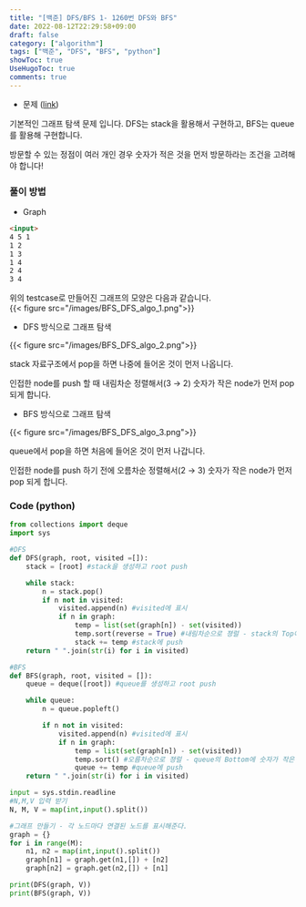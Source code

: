 ```yaml
---
title: "[백준] DFS/BFS 1- 1260번 DFS와 BFS"
date: 2022-08-12T22:29:58+09:00
draft: false
category: ["algorithm"]
tags: ["백준", "DFS", "BFS", "python"]
showToc: true
UseHugoToc: true
comments: true
---
```


- 문제 ([link](https://www.acmicpc.net/problem/1260))

기본적인 그래프 탐색 문제 입니다. DFS는 stack을 활용해서 구현하고, BFS는 queue를 활용해 구현합니다. 

방문할 수 있는 정점이 여러 개인 경우 숫자가 적은 것을 먼저 방문하라는 조건을 고려해야 합니다!

### 풀이 방법

- Graph

```markdown
<input>
4 5 1
1 2
1 3
1 4
2 4
3 4
```

위의 testcase로 만들어진 그래프의 모양은 다음과 같습니다.  
{{< figure src="/images/BFS_DFS_algo_1.png">}}

- DFS 방식으로 그래프 탐색

{{< figure src="/images/BFS_DFS_algo_2.png">}}

stack 자료구조에서 pop을 하면 나중에 들어온 것이 먼저 나옵니다. 

인접한 node를 push 할 때 내림차순 정렬해서(3 → 2) 숫자가 작은 node가 먼저 pop 되게 합니다.  

- BFS 방식으로 그래프 탐색

{{< figure src="/images/BFS_DFS_algo_3.png">}}

queue에서 pop을 하면 처음에 들어온 것이 먼저 나갑니다. 

인접한 node를 push 하기 전에 오름차순 정렬해서(2 → 3) 숫자가 작은 node가 먼저 pop 되게 합니다. 

### Code (python)

```python
from collections import deque
import sys

#DFS
def DFS(graph, root, visited =[]):
    stack = [root] #stack을 생성하고 root push

    while stack:
        n = stack.pop() 
        if n not in visited:
            visited.append(n) #visited에 표시
            if n in graph:
                temp = list(set(graph[n]) - set(visited)) 
                temp.sort(reverse = True) #내림차순으로 졍럴 - stack의 Top에 숫자가 작은 것이 위치하게된다. 
                stack += temp #stack에 push
    return " ".join(str(i) for i in visited)

#BFS
def BFS(graph, root, visited = []):
    queue = deque([root]) #queue를 생성하고 root push

    while queue:
        n = queue.popleft()

        if n not in visited:
            visited.append(n) #visited에 표시
            if n in graph:
                temp = list(set(graph[n]) - set(visited))
                temp.sort() #오름차순으로 졍럴 - queue의 Bottom에 숫자가 작은 것이 위치하게된다. 
                queue += temp #queue에 push
    return " ".join(str(i) for i in visited)

input = sys.stdin.readline
#N,M,V 입력 받기
N, M, V = map(int,input().split())

#그래프 만들기 - 각 노드마다 연결된 노드를 표시해준다. 
graph = {}
for i in range(M):
    n1, n2 = map(int,input().split())
    graph[n1] = graph.get(n1,[]) + [n2]
    graph[n2] = graph.get(n2,[]) + [n1]

print(DFS(graph, V))
print(BFS(graph, V))
```